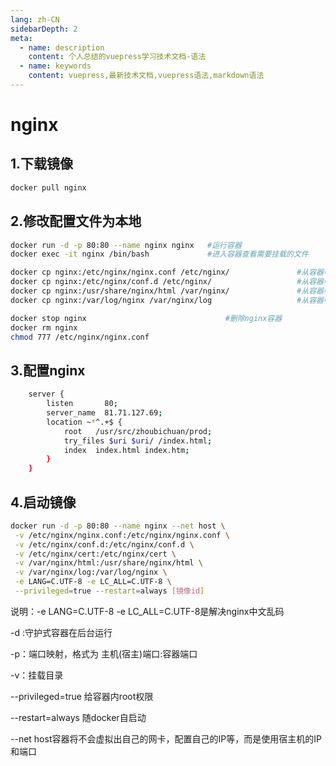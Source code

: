 ```yaml
---
lang: zh-CN
sidebarDepth: 2
meta:
  - name: description
    content: 个人总结的vuepress学习技术文档-语法
  - name: keywords
    content: vuepress,最新技术文档,vuepress语法,markdown语法
---
```


# nginx
## 1.下载镜像
```sh
docker pull nginx
```
## 2.修改配置文件为本地
```sh
docker run -d -p 80:80 --name nginx nginx   #运行容器
docker exec -it nginx /bin/bash             #进入容器查看需要挂载的文件
```
```sh
docker cp nginx:/etc/nginx/nginx.conf /etc/nginx/               #从容器中复制配置文件
docker cp nginx:/etc/nginx/conf.d /etc/nginx/                   #从容器中复制配置文件夹
docker cp nginx:/usr/share/nginx/html /var/nginx/               #从容器中复制html文件
docker cp nginx:/var/log/nginx /var/nginx/log                   #从容器中复制日志文件
```
```sh
docker stop nginx                               #删除nginx容器
docker rm nginx
chmod 777 /etc/nginx/nginx.conf
```
## 3.配置nginx
```sh
    server {
        listen       80;
        server_name  81.71.127.69;
        location ~*^.+$ {
            root   /usr/src/zhoubichuan/prod;
            try_files $uri $uri/ /index.html;
            index  index.html index.htm;
        }
    }
```

## 4.启动镜像
```sh
docker run -d -p 80:80 --name nginx --net host \
 -v /etc/nginx/nginx.conf:/etc/nginx/nginx.conf \
 -v /etc/nginx/conf.d:/etc/nginx/conf.d \
 -v /etc/nginx/cert:/etc/nginx/cert \
 -v /var/nginx/html:/usr/share/nginx/html \
 -v /var/nginx/log:/var/log/nginx \
 -e LANG=C.UTF-8 -e LC_ALL=C.UTF-8 \
 --privileged=true --restart=always [镜像id]
```
说明：-e LANG=C.UTF-8 -e LC_ALL=C.UTF-8是解决nginx中文乱码

-d :守护式容器在后台运行

-p：端口映射，格式为 主机(宿主)端口:容器端口

-v：挂载目录

--privileged=true 给容器内root权限

--restart=always 随docker自启动

--net host容器将不会虚拟出自己的网卡，配置自己的IP等，而是使用宿主机的IP和端口
